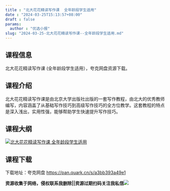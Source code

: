```yaml
---
title : "北大花花精读写作课  全年龄段学生适用"
date : "2024-03-25T15:13:57+08:00"
draft : false
params:
  author : "优选小报"
slug: "2024-03-25-北大花花精读写作课--全年龄段学生适用.md"
---
```


## 课程信息

北大花花精读写作课 (全年龄段学生适用），夸克网盘资源下载。

## 课程介绍

北大花花精读写作课是由北京大学出版社出版的一套写作教程，由北大的优秀教师编写，内容涵盖了从基础写作技巧到高级写作技巧的全方位教学。这套教程的特点是深入浅出，实用性强，能够帮助学生快速提升写作技巧。

## 课程大纲

[![北大花花精读写作课
全年龄段学生适用](//img7-1.zhekoulieshou.com/mmbiz_jpg/iaHBVewvSIbAjcr9g6TlCXSfiaDqkbzuEzfB8xEJ6HJ2cJW1lMTuV0Qp2vJKicvcBHdDS21fCg3ThyTn0TDCkq8pQ/0)](//img7-1.zhekoulieshou.com/mmbiz_jpg/iaHBVewvSIbAjcr9g6TlCXSfiaDqkbzuEzfB8xEJ6HJ2cJW1lMTuV0Qp2vJKicvcBHdDS21fCg3ThyTn0TDCkq8pQ/0)

## 课程下载

下载地址：夸克网盘 https://pan.quark.cn/s/a3bb393a49e1

**资源收集于网络，侵权联系我删除||资源过期扫码关注我私信**![](//img7-1.zhekoulieshou.com/mmbiz_jpg/iaHBVewvSIbAjcr9g6TlCXSfiaDqkbzuEzp207hVzPqT4YGQOAazQ1KNHCeACbia5Lzq4Ckwibe48iar1q7lgVP1o3w/640?wx_fmt=jpeg&from=appmsg)


